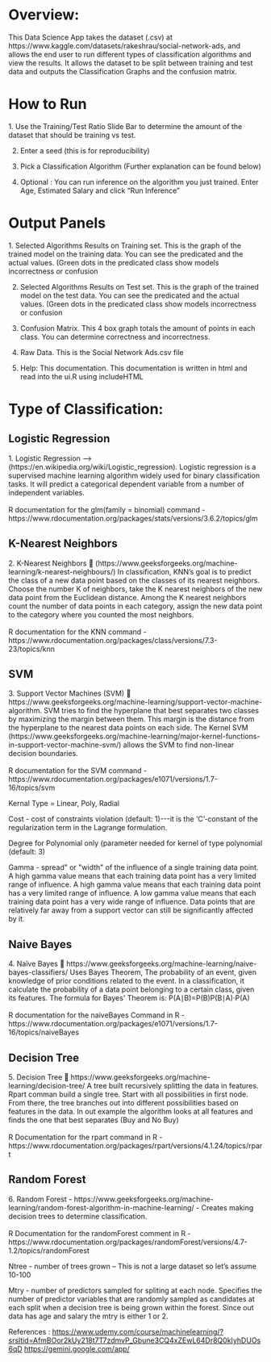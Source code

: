 <h1> Overview: </h1>
This Data Science App takes the dataset (.csv) at https://www.kaggle.com/datasets/rakeshrau/social-network-ads, and allows the end user to run different types of classification algorithms and view the results. It allows the dataset to be split between training and test data and outputs the Classification Graphs and the confusion matrix.

<h1> How to Run </h1>
1.	Use the Training/Test Ratio Slide Bar to determine the amount of the dataset that should be training vs test.

2.	Enter a seed (this is for reproducibility)
  
3.	Pick a Classification Algorithm (Further explanation can be found below)
   
4.	Optional : You can run inference on the algorithm you just trained. Enter Age, Estimated Salary and click “Run Inference”

<h1> Output Panels </h1>
1.	Selected Algorithms Results on Training set. This is the graph of the trained model on the training data. You can see the predicated and the actual values. (Green dots in the predicated class show models incorrectness or confusion

2.	Selected Algorithms Results on Test set. This is the graph of the trained model on the test data. You can see the predicated and the actual values. (Green dots in the predicated class show models incorrectness or confusion
   
3.	Confusion Matrix. This 4 box graph totals the amount of points in each class. You can determine correctness and incorrectness.
   
4.	Raw Data. This is the Social Network Ads.csv file
  
5.	Help: This documentation. This documentation is written in html and read into the ui.R using includeHTML

<h1> Type of Classification:</h1>
<h2> Logistic Regression </h2>
1.	Logistic Regression --> (https://en.wikipedia.org/wiki/Logistic_regression). Logistic regression is a supervised machine learning algorithm widely used for binary classification tasks. It will predict a categorical dependent variable from a number of independent variables. 
<br> </br>
R documentation for the glm(family = binomial) command - https://www.rdocumentation.org/packages/stats/versions/3.6.2/topics/glm

<h2> K-Nearest Neighbors </h2>
2.	K-Nearest Neighbors  (https://www.geeksforgeeks.org/machine-learning/k-nearest-neighbours/)  In classification, KNN’s goal is to predict the class of a new data point based on the classes of its nearest neighbors. Choose the number K of neighbors, take the K nearest neighbors of the new data point from the Euclidean distance. Among the K nearest neighbors count the number of data points in each category, assign the new data point to the category where you counted the most neighbors.
<br> </br>
R documentation for the KNN command - https://www.rdocumentation.org/packages/class/versions/7.3-23/topics/knn

<h2> SVM </h2>
3.	Support Vector Machines (SVM)  https://www.geeksforgeeks.org/machine-learning/support-vector-machine-algorithm. SVM tries to find the hyperplane that best separates two classes by maximizing the margin between them. This margin is the distance from the hyperplane to the nearest data points on each side. The Kernel SVM (https://www.geeksforgeeks.org/machine-learning/major-kernel-functions-in-support-vector-machine-svm/) allows the SVM to find non-linear decision boundaries. 
<br> </br>
R documentation for the SVM command - https://www.rdocumentation.org/packages/e1071/versions/1.7-16/topics/svm

Kernal Type = Linear, Poly, Radial

Cost -  cost of constraints violation (default: 1)---it is the ‘C’-constant of the regularization term in the Lagrange formulation.

Degree for Polynomial only (parameter needed for kernel of type polynomial (default: 3)

Gamma - spread" or "width" of the influence of a single training data point. A high gamma value means that each training data point has a very limited range of influence. A high gamma value means that each training data point has a very limited range of influence. A low gamma value means that each training data point has a very wide range of influence. Data points that are relatively far away from a support vector can still be significantly affected by it.

<h2> Naive Bayes </h2>
4.	Naïve Bayes  https://www.geeksforgeeks.org/machine-learning/naive-bayes-classifiers/
 Uses Bayes Theorem, The probability of an event, given knowledge of prior conditions related to the event. In a classification, it calculate the probability of a data point belonging to a certain class, given its features.
The formula for Bayes' Theorem is:  P(A∣B)=P(B)P(B∣A)⋅P(A)
<br> </br>
R documentation for the naiveBayes Command in R - https://www.rdocumentation.org/packages/e1071/versions/1.7-16/topics/naiveBayes

<h2> Decision Tree </h2>
5.	Decision Tree  https://www.geeksforgeeks.org/machine-learning/decision-tree/
A tree built recursively splitting the data in features. Rpart comman build a single tree. Start with all possibilities in first node. From there, the tree branches out into different possibilities based on features in the data. In out example the algorithm looks at all features and finds the one that best separates (Buy and No Buy)
<br> </br>
R Documentation for the rpart command in R - https://www.rdocumentation.org/packages/rpart/versions/4.1.24/topics/rpart

<h2> Random Forest </h2>
6.	Random Forest - https://www.geeksforgeeks.org/machine-learning/random-forest-algorithm-in-machine-learning/	- Creates making decision trees to determine classification. 
<br> </br>
R Documentation for the randomForest comment in R - https://www.rdocumentation.org/packages/randomForest/versions/4.7-1.2/topics/randomForest

Ntree - number of trees grown – This is not a large dataset so let’s assume 10-100

Mtry - number of predictors sampled for spliting at each node. Specifies the number of predictor variables that are randomly sampled as candidates at each split when a decision tree is being grown within the forest. Since out data has age and salary the mtry is either 1 or 2.

References : https://www.udemy.com/course/machinelearning/?srsltid=AfmBOor2kUy218t7T7zdmvP_Gbune3CQ4xZEwL64Dr8Q0kIyhDUOs6qD
             https://gemini.google.com/app/
